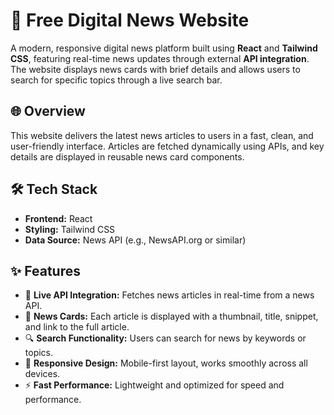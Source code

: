 # 📰 Free Digital News Website

A modern, responsive digital news platform built using **React** and **Tailwind CSS**, featuring real-time news updates through external **API integration**. The website displays news cards with brief details and allows users to search for specific topics through a live search bar.

## 🌐 Overview

This website delivers the latest news articles to users in a fast, clean, and user-friendly interface. Articles are fetched dynamically using APIs, and key details are displayed in reusable news card components.

## 🛠️ Tech Stack

- **Frontend:** React
- **Styling:** Tailwind CSS
- **Data Source:** News API (e.g., NewsAPI.org or similar)

## ✨ Features

- 🔄 **Live API Integration:** Fetches news articles in real-time from a news API.
- 📰 **News Cards:** Each article is displayed with a thumbnail, title, snippet, and link to the full article.
- 🔍 **Search Functionality:** Users can search for news by keywords or topics.
- 🚀 **Responsive Design:** Mobile-first layout, works smoothly across all devices.
- ⚡ **Fast Performance:** Lightweight and optimized for speed and performance.
